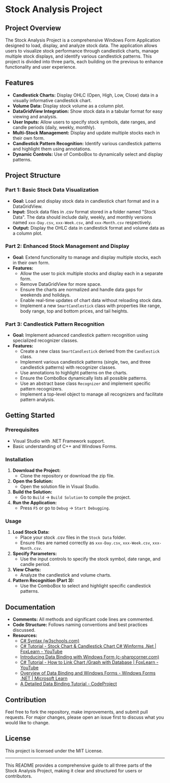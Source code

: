 # Stock Analysis Project

## Project Overview
The Stock Analysis Project is a comprehensive Windows Form Application designed to load, display, and analyze stock data. The application allows users to visualize stock performance through candlestick charts, manage multiple stock displays, and identify various candlestick patterns. This project is divided into three parts, each building on the previous to enhance functionality and user experience.

## Features
- **Candlestick Charts:** Display OHLC (Open, High, Low, Close) data in a visually informative candlestick chart.
- **Volume Data:** Display stock volume as a column plot.
- **DataGridView Integration:** Show stock data in a tabular format for easy viewing and analysis.
- **User Inputs:** Allow users to specify stock symbols, date ranges, and candle periods (daily, weekly, monthly).
- **Multi-Stock Management:** Display and update multiple stocks each in their own form.
- **Candlestick Pattern Recognition:** Identify various candlestick patterns and highlight them using annotations.
- **Dynamic Controls:** Use of ComboBox to dynamically select and display patterns.

## Project Structure
### Part 1: Basic Stock Data Visualization
- **Goal:** Load and display stock data in candlestick chart format and in a DataGridView.
- **Input:** Stock data files in .csv format stored in a folder named "Stock Data". The data should include daily, weekly, and monthly versions named `xxx-Day.csv`, `xxx-Week.csv`, and `xxx-Month.csv` respectively.
- **Output:** Display the OHLC data in candlestick format and volume data as a column plot.

### Part 2: Enhanced Stock Management and Display
- **Goal:** Extend functionality to manage and display multiple stocks, each in their own form.
- **Features:**
  - Allow the user to pick multiple stocks and display each in a separate form.
  - Remove DataGridView for more space.
  - Ensure the charts are normalized and handle data gaps for weekends and holidays.
  - Enable real-time updates of chart data without reloading stock data.
  - Implement a new `SmartCandlestick` class with properties like range, body range, top and bottom prices, and tail heights.

### Part 3: Candlestick Pattern Recognition
- **Goal:** Implement advanced candlestick pattern recognition using specialized recognizer classes.
- **Features:**
  - Create a new class `SmartCandlestick` derived from the `Candlestick` class.
  - Implement various candlestick patterns (single, two, and three candlestick patterns) with recognizer classes.
  - Use annotations to highlight patterns on the charts.
  - Ensure the ComboBox dynamically lists all possible patterns.
  - Use an abstract base class `Recognizer` and implement specific pattern recognizers.
  - Implement a top-level object to manage all recognizers and facilitate pattern analysis.

## Getting Started
### Prerequisites
- Visual Studio with .NET Framework support.
- Basic understanding of C++ and Windows Forms.

### Installation
1. **Download the Project:**
   - Clone the repository or download the zip file.
2. **Open the Solution:**
   - Open the solution file in Visual Studio.
3. **Build the Solution:**
   - Go to `Build` -> `Build Solution` to compile the project.
4. **Run the Application:**
   - Press `F5` or go to `Debug` -> `Start Debugging`.

### Usage
1. **Load Stock Data:**
   - Place your stock .csv files in the `Stock Data` folder.
   - Ensure files are named correctly as `xxx-Day.csv`, `xxx-Week.csv`, `xxx-Month.csv`.
2. **Specify Parameters:**
   - Use the input controls to specify the stock symbol, date range, and candle period.
3. **View Charts:**
   - Analyze the candlestick and volume charts.
4. **Pattern Recognition (Part 3):**
   - Use the ComboBox to select and highlight specific candlestick patterns.

## Documentation
- **Comments:** All methods and significant code lines are commented.
- **Code Structure:** Follows naming conventions and best practices discussed.
- **Resources:**
  - [C# Syntax (w3schools.com)](https://www.w3schools.com/cs/)
  - [C# Tutorial - Stock Chart & Candlestick Chart C# Winforms .Net | FoxLearn - YouTube](https://www.youtube.com/watch?v=x8_lQda88Ro)
  - [Introducing Data Binding with Windows Form (c-sharpcorner.com)](https://www.c-sharpcorner.com/UploadFile/8911c4/data-binding-with-windows-forms/)
  - [C# Tutorial - How to Link Chart /Graph with Database | FoxLearn - YouTube](https://www.youtube.com/watch?v=_hJ3ygkNhoM)
  - [Overview of Data Binding and Windows Forms - Windows Forms .NET | Microsoft Learn](https://docs.microsoft.com/en-us/dotnet/desktop/winforms/data-binding/?view=netdesktop-6.0)
  - [A Detailed Data Binding Tutorial - CodeProject](https://www.codeproject.com/Articles/23259/A-Detailed-Data-Binding-Tutorial)

## Contribution
Feel free to fork the repository, make improvements, and submit pull requests. For major changes, please open an issue first to discuss what you would like to change.

## License
This project is licensed under the MIT License.

---

This README provides a comprehensive guide to all three parts of the Stock Analysis Project, making it clear and structured for users or contributors.
